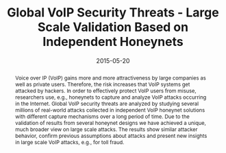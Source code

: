 ---
abstract: Voice over IP (VoIP) gains more and more attractiveness by large companies
  as well as private users. Therefore, the risk increases that VoIP systems get attacked
  by hackers. In order to effectively protect VoIP users from misuse, researchers
  use, e.g., honeynets to capture and analyze VoIP attacks occurring in the Internet.
  Global VoIP security threats are analyzed by studying several millions of real-world
  attacks collected in independent VoIP honeynet solutions with different capture
  mechanisms over a long period of time. Due to the validation of results from several
  honeynet designs we have achieved a unique, much broader view on large scale attacks.
  The results show similar attacker behavior, confirm previous assumptions about attacks
  and present new insights in large scale VoIP attacks, e.g., for toll fraud.
authors:
- Markus Gruber
- Dirk Hoffstadt
- Adnan Aziz
- Florian Fankhauser
- Christian Schanes
- Erwin Rathgeb
- Thomas Grechenig
date: '2015-05-20'
featured: false
links:
- name: Publik
  url: https://publik.tuwien.ac.at/showentry.php?ID=246325&lang=2
publication_types:
- '1'
publishDate: '2015-05-20'
title: Global VoIP Security Threats - Large Scale Validation Based on Independent
  Honeynets
url_pdf: ''
---